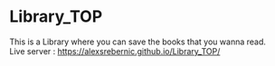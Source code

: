 # Library_TOP
This is a Library where you can save the books that you wanna read.  
Live server : https://alexsrebernic.github.io/Library_TOP/  

